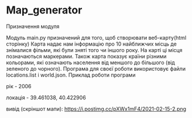 # Map_generator


Призначення модуля

Модуль main.py призначений для того, щоб створювати веб-карту(html сторінку)
Карта надає нам інформацію про 10 найближчих місць де знімалися фільми, які були зняті того чи іншого року.
На карті ці місця позначаються маркерами. Також карта показує країни різними кольорами, які означають
населення від меншого до більшого (від зеленого до чорного). 
Програма для своєї роботи використовує файли locations.list і world.json.
Приклад роботи програми

рік - 2006

локація - 39.461038, 40.422906

вивід (скріншот мапи):
https://i.postimg.cc/pXWx1mF4/2021-02-15-2.png


